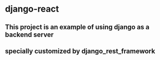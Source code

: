 # django-react
## This project is an example of using django as a backend server
## specially customized by django_rest_framework
